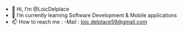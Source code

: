- 👋 Hi, I’m @LoicDelplace
- 🌱 I’m currently learning Software Development & Mobile applications
- 📫 How to reach me :
  -Mail : loic.delplace59@gmail.com

<!---
LoicDelplace/LoicDelplace is a ✨ special ✨ repository because its `README.md` (this file) appears on your GitHub profile.
You can click the Preview link to take a look at your changes.
--->
